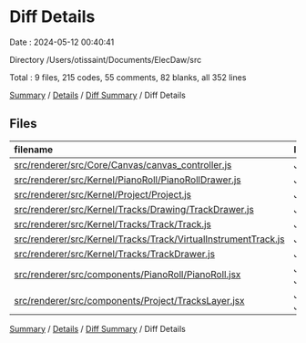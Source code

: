 # Diff Details

Date : 2024-05-12 00:40:41

Directory /Users/otissaint/Documents/ElecDaw/src

Total : 9 files,  215 codes, 55 comments, 82 blanks, all 352 lines

[Summary](results.md) / [Details](details.md) / [Diff Summary](diff.md) / Diff Details

## Files
| filename | language | code | comment | blank | total |
| :--- | :--- | ---: | ---: | ---: | ---: |
| [src/renderer/src/Core/Canvas/canvas_controller.js](/src/renderer/src/Core/Canvas/canvas_controller.js) | JavaScript | 2 | 0 | 0 | 2 |
| [src/renderer/src/Kernel/PianoRoll/PianoRollDrawer.js](/src/renderer/src/Kernel/PianoRoll/PianoRollDrawer.js) | JavaScript | 8 | 0 | 5 | 13 |
| [src/renderer/src/Kernel/Project/Project.js](/src/renderer/src/Kernel/Project/Project.js) | JavaScript | 0 | 1 | 0 | 1 |
| [src/renderer/src/Kernel/Tracks/Drawing/TrackDrawer.js](/src/renderer/src/Kernel/Tracks/Drawing/TrackDrawer.js) | JavaScript | 176 | 62 | 82 | 320 |
| [src/renderer/src/Kernel/Tracks/Track/Track.js](/src/renderer/src/Kernel/Tracks/Track/Track.js) | JavaScript | 22 | 5 | 6 | 33 |
| [src/renderer/src/Kernel/Tracks/Track/VirtualInstrumentTrack.js](/src/renderer/src/Kernel/Tracks/Track/VirtualInstrumentTrack.js) | JavaScript | 12 | 1 | 4 | 17 |
| [src/renderer/src/Kernel/Tracks/TrackDrawer.js](/src/renderer/src/Kernel/Tracks/TrackDrawer.js) | JavaScript | -48 | -19 | -25 | -92 |
| [src/renderer/src/components/PianoRoll/PianoRoll.jsx](/src/renderer/src/components/PianoRoll/PianoRoll.jsx) | JavaScript JSX | 15 | 0 | 6 | 21 |
| [src/renderer/src/components/Project/TracksLayer.jsx](/src/renderer/src/components/Project/TracksLayer.jsx) | JavaScript JSX | 28 | 5 | 4 | 37 |

[Summary](results.md) / [Details](details.md) / [Diff Summary](diff.md) / Diff Details